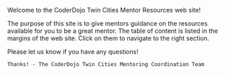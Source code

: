 Welcome to the CoderDojo Twin Cities Mentor Resources web site!

The purpose of this site is to give mentors guidance on the resources available for you to be a great mentor.
The table of content is listed in the margins of the web site.  Click on them to navigate to the right section.

Please let us know if you have any questions!

    Thanks! - The CoderDojo Twin Cities Mentoring Coordination Team